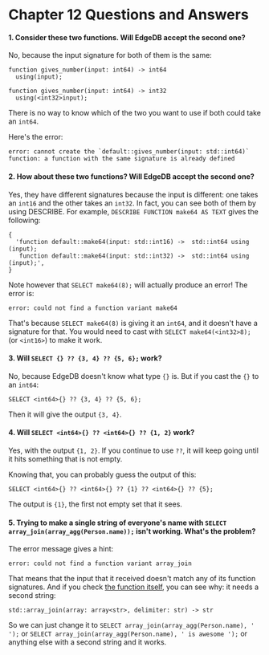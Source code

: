 # Chapter 12 Questions and Answers

#### 1. Consider these two functions. Will EdgeDB accept the second one?

No, because the input signature for both of them is the same:

```sdl
function gives_number(input: int64) -> int64
  using(input);

function gives_number(input: int64) -> int32
  using(<int32>input);
```

There is no way to know which of the two you want to use if both could take an `int64`.

Here's the error:

```
error: cannot create the `default::gives_number(input: std::int64)` function: a function with the same signature is already defined
```

#### 2. How about these two functions? Will EdgeDB accept the second one?

Yes, they have different signatures because the input is different: one takes an `int16` and the other takes an `int32`. In fact, you can see both of them by using DESCRIBE. For example, `DESCRIBE FUNCTION make64 AS TEXT` gives the following:

```
{
  'function default::make64(input: std::int16) ->  std::int64 using (input);
   function default::make64(input: std::int32) ->  std::int64 using (input);',
}
```

Note however that `SELECT make64(8);` will actually produce an error! The error is:

```
error: could not find a function variant make64
```

That's because `SELECT make64(8)` is giving it an `int64`, and it doesn't have a signature for that. You would need to cast with `SELECT make64(<int32>8);` (or `<int16>`) to make it work.

#### 3. Will `SELECT {} ?? {3, 4} ?? {5, 6};` work?

No, because EdgeDB doesn't know what type `{}` is. But if you cast the `{}` to an `int64`:

```edgeql
SELECT <int64>{} ?? {3, 4} ?? {5, 6};
```

Then it will give the output `{3, 4}`.

#### 4. Will `SELECT <int64>{} ?? <int64>{} ?? {1, 2}` work?

Yes, with the output `{1, 2}`. If you continue to use `??`, it will keep going until it hits something that is not empty.

Knowing that, you can probably guess the output of this:

```edgeql
SELECT <int64>{} ?? <int64>{} ?? {1} ?? <int64>{} ?? {5};
```

The output is `{1}`, the first not empty set that it sees.

#### 5. Trying to make a single string of everyone's name with `SELECT array_join(array_agg(Person.name));` isn't working. What's the problem?

The error message gives a hint:

`error: could not find a function variant array_join`

That means that the input that it received doesn't match any of its function signatures. And if you check [the function itself](https://www.edgedb.com/docs/edgeql/funcops/array#function::std::array_join), you can see why: it needs a second string:

```sdl
std::array_join(array: array<str>, delimiter: str) -> str
```

So we can just change it to `SELECT array_join(array_agg(Person.name), ' ');` or `SELECT array_join(array_agg(Person.name), ' is awesome ');` or anything else with a second string and it works.
